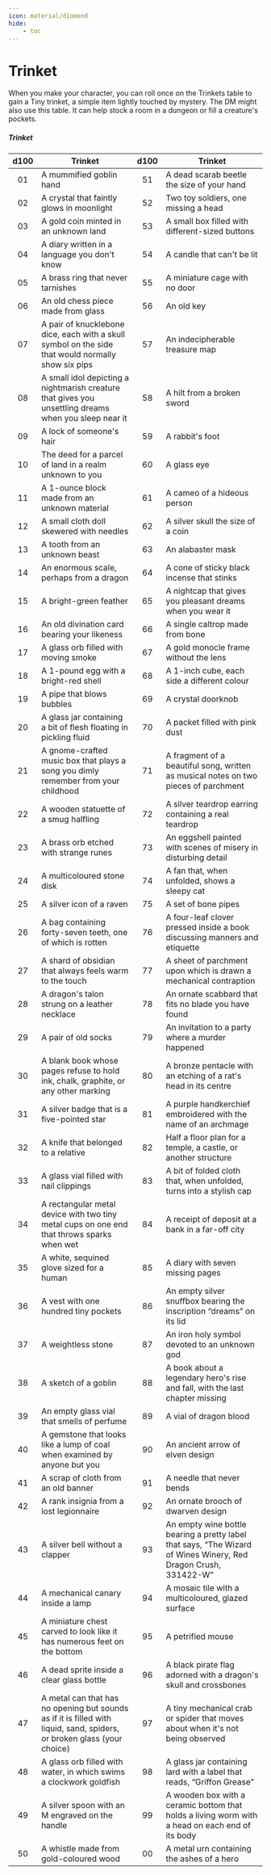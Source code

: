 ```yaml
---
icon: material/diamond
hide:
    - toc
---
```


# Trinket

When you make your character, you can roll once on the Trinkets table to gain a Tiny trinket, a simple item lightly touched by mystery. The DM might also use this table. It can help stock a room in a dungeon or fill a creature's pockets.

##### Trinket
| d100 | Trinket | d100 | Trinket |
|:----:|---------|:----:|---------|
| 01 | A mummified goblin hand | 51 | A dead scarab beetle the size of your hand |
| 02 | A crystal that faintly glows in moonlight | 52 | Two toy soldiers, one missing a head |
| 03 | A gold coin minted in an unknown land | 53 | A small box filled with different-sized buttons |
| 04 | A diary written in a language you don't know | 54 | A candle that can't be lit |
| 05 | A brass ring that never tarnishes | 55 | A miniature cage with no door |
| 06 | An old chess piece made from glass | 56 | An old key |
| 07 | A pair of knucklebone dice, each with a skull symbol on the side that would normally show six pips | 57 | An indecipherable treasure map |
| 08 | A small idol depicting a nightmarish creature that gives you unsettling dreams when you sleep near it | 58 | A hilt from a broken sword |
| 09 | A lock of someone's hair | 59 | A rabbit's foot |
| 10 | The deed for a parcel of land in a realm unknown to you | 60 | A glass eye |
| 11 | A 1-ounce block made from an unknown material | 61 | A cameo of a hideous person |
| 12 | A small cloth doll skewered with needles | 62 | A silver skull the size of a coin |
| 13 | A tooth from an unknown beast | 63 | An alabaster mask |
| 14 | An enormous scale, perhaps from a dragon | 64 | A cone of sticky black incense that stinks |
| 15 | A bright-green feather | 65 | A nightcap that gives you pleasant dreams when you wear it |
| 16 | An old divination card bearing your likeness | 66 | A single caltrop made from bone |
| 17 | A glass orb filled with moving smoke | 67 | A gold monocle frame without the lens |
| 18 | A 1-pound egg with a bright-red shell | 68 | A 1-inch cube, each side a different colour |
| 19 | A pipe that blows bubbles | 69 | A crystal doorknob |
| 20 | A glass jar containing a bit of flesh floating in pickling fluid | 70 | A packet filled with pink dust |
| 21 | A gnome-crafted music box that plays a song you dimly remember from your childhood | 71 | A fragment of a beautiful song, written as musical notes on two pieces of parchment |
| 22 | A wooden statuette of a smug halfling | 72 | A silver teardrop earring containing a real teardrop |
| 23 | A brass orb etched with strange runes | 73 | An eggshell painted with scenes of misery in disturbing detail |
| 24 | A multicoloured stone disk | 74 | A fan that, when unfolded, shows a sleepy cat |
| 25 | A silver icon of a raven | 75 | A set of bone pipes |
| 26 | A bag containing forty-seven teeth, one of which is rotten | 76 | A four-leaf clover pressed inside a book discussing manners and etiquette |
| 27 | A shard of obsidian that always feels warm to the touch | 77 | A sheet of parchment upon which is drawn a mechanical contraption |
| 28 | A dragon's talon strung on a leather necklace | 78 | An ornate scabbard that fits no blade you have found |
| 29 | A pair of old socks | 79 | An invitation to a party where a murder happened |
| 30 | A blank book whose pages refuse to hold ink, chalk, graphite, or any other marking | 80 | A bronze pentacle with an etching of a rat's head in its centre |
| 31 | A silver badge that is a five-pointed star | 81 | A purple handkerchief embroidered with the name of an archmage |
| 32 | A knife that belonged to a relative | 82 | Half a floor plan for a temple, a castle, or another structure |
| 33 | A glass vial filled with nail clippings | 83 | A bit of folded cloth that, when unfolded, turns into a stylish cap |
| 34 | A rectangular metal device with two tiny metal cups on one end that throws sparks when wet | 84 | A receipt of deposit at a bank in a far-off city |
| 35 | A white, sequined glove sized for a human | 85 | A diary with seven missing pages |
| 36 | A vest with one hundred tiny pockets | 86 | An empty silver snuffbox bearing the inscription “dreams” on its lid |
| 37 | A weightless stone | 87 | An iron holy symbol devoted to an unknown god |
| 38 | A sketch of a goblin | 88 | A book about a legendary hero's rise and fall, with the last chapter missing |
| 39 | An empty glass vial that smells of perfume | 89 | A vial of dragon blood |
| 40 | A gemstone that looks like a lump of coal when examined by anyone but you | 90 | An ancient arrow of elven design |
| 41 | A scrap of cloth from an old banner | 91 | A needle that never bends |
| 42 | A rank insignia from a lost legionnaire | 92 | An ornate brooch of dwarven design |
| 43 | A silver bell without a clapper | 93 | An empty wine bottle bearing a pretty label that says, “The Wizard of Wines Winery, Red Dragon Crush, 331422-W” |
| 44 | A mechanical canary inside a lamp | 94 | A mosaic tile with a multicoloured, glazed surface |
| 45 | A miniature chest carved to look like it has numerous feet on the bottom | 95 | A petrified mouse |
| 46 | A dead sprite inside a clear glass bottle | 96 | A black pirate flag adorned with a dragon's skull and crossbones |
| 47 | A metal can that has no opening but sounds as if it is filled with liquid, sand, spiders, or broken glass (your choice) | 97 | A tiny mechanical crab or spider that moves about when it's not being observed |
| 48 | A glass orb filled with water, in which swims a clockwork goldfish | 98 | A glass jar containing lard with a label that reads, “Griffon Grease” |
| 49 | A silver spoon with an M engraved on the handle | 99 | A wooden box with a ceramic bottom that holds a living worm with a head on each end of its body |
| 50 | A whistle made from gold-coloured wood | 00 | A metal urn containing the ashes of a hero |

